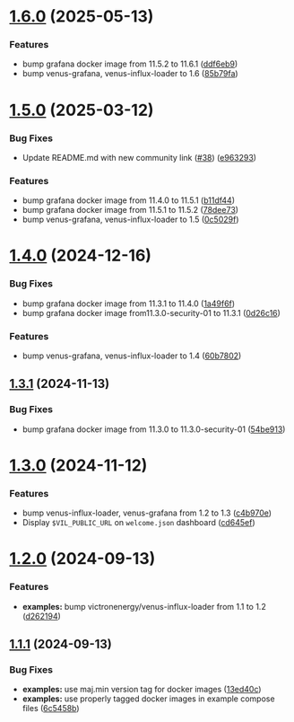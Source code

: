 # [1.6.0](https://github.com/victronenergy/venus-grafana/compare/1.5.0...1.6.0) (2025-05-13)


### Features

* bump grafana docker image from 11.5.2 to 11.6.1 ([ddf6eb9](https://github.com/victronenergy/venus-grafana/commit/ddf6eb9c86ae47ad19cac3bb7c4df8d25dba7b10))
* bump venus-grafana, venus-influx-loader to 1.6 ([85b79fa](https://github.com/victronenergy/venus-grafana/commit/85b79fa8ba93e8189257d626fb3edefd17057f13))

# [1.5.0](https://github.com/victronenergy/venus-grafana/compare/1.4.0...1.5.0) (2025-03-12)


### Bug Fixes

* Update README.md with new community link ([#38](https://github.com/victronenergy/venus-grafana/issues/38)) ([e963293](https://github.com/victronenergy/venus-grafana/commit/e9632930c7f65aa78e03702bfcd3ff4a063267e0))


### Features

* bump grafana docker image from 11.4.0 to 11.5.1 ([b11df44](https://github.com/victronenergy/venus-grafana/commit/b11df44f87baf4a6e171bd2c5696bf039c29d0ee))
* bump grafana docker image from 11.5.1 to 11.5.2 ([78dee73](https://github.com/victronenergy/venus-grafana/commit/78dee73eed4611cfb8e9443beb36dfb8bd2def7c))
* bump venus-grafana, venus-influx-loader to 1.5 ([0c5029f](https://github.com/victronenergy/venus-grafana/commit/0c5029f54fb0666d75134319bb68b534ab415e17))

# [1.4.0](https://github.com/victronenergy/venus-grafana/compare/1.3.1...1.4.0) (2024-12-16)


### Bug Fixes

* bump grafana docker image from 11.3.1 to 11.4.0 ([1a49f6f](https://github.com/victronenergy/venus-grafana/commit/1a49f6f4b9d8302504a07d4a679a50c2efd90961))
* bump grafana docker image from11.3.0-security-01 to 11.3.1 ([0d26c16](https://github.com/victronenergy/venus-grafana/commit/0d26c160130654817f9e14e0730126e8313255f7))


### Features

* bump venus-grafana, venus-influx-loader to 1.4 ([60b7802](https://github.com/victronenergy/venus-grafana/commit/60b7802295b882a6ae9e41f19758651f7ee57995))

## [1.3.1](https://github.com/victronenergy/venus-grafana/compare/1.3.0...1.3.1) (2024-11-13)


### Bug Fixes

* bump grafana docker image from 11.3.0 to 11.3.0-security-01 ([54be913](https://github.com/victronenergy/venus-grafana/commit/54be913167df953982f4a398be5b6d2551491ae2))

# [1.3.0](https://github.com/victronenergy/venus-grafana/compare/1.2.0...1.3.0) (2024-11-12)


### Features

* bump venus-influx-loader, venus-grafana from 1.2 to 1.3 ([c4b970e](https://github.com/victronenergy/venus-grafana/commit/c4b970ecb70d86aa4cb88e44a9409381d1062c45))
* Display `$VIL_PUBLIC_URL` on `welcome.json` dashboard ([cd645ef](https://github.com/victronenergy/venus-grafana/commit/cd645ef7fede7660cbb4e57004c89ddef571e39a))

# [1.2.0](https://github.com/victronenergy/venus-grafana/compare/1.1.1...1.2.0) (2024-09-13)


### Features

* **examples:** bump victronenergy/venus-influx-loader from 1.1 to 1.2 ([d262194](https://github.com/victronenergy/venus-grafana/commit/d262194d6997b5d66edc5b30db90b6b37df0969c))

## [1.1.1](https://github.com/victronenergy/venus-grafana/compare/1.1.0...1.1.1) (2024-09-13)


### Bug Fixes

* **examples:** use maj.min version tag for docker images ([13ed40c](https://github.com/victronenergy/venus-grafana/commit/13ed40cf3b034a3d7288d6b62c3fe121184b0713))
* **examples:** use properly tagged docker images in example compose files ([6c5458b](https://github.com/victronenergy/venus-grafana/commit/6c5458b435e43acda554a8cad8efa62e264c3775))
